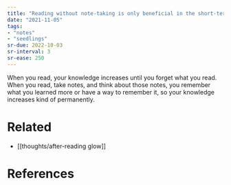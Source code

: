 ```yaml
---
title: "Reading without note-taking is only beneficial in the short-term"
date: "2021-11-05"
tags:
- "notes"
- "seedlings"
sr-due: 2022-10-03
sr-interval: 3
sr-ease: 250
---
```


When you read, your knowledge increases until you forget what you read. When you read, take notes, and think about those notes, you remember what you learned more or have a way to remember it, so your knowledge increases kind of permanently.

# Related

- [[thoughts/after-reading glow]]

# References